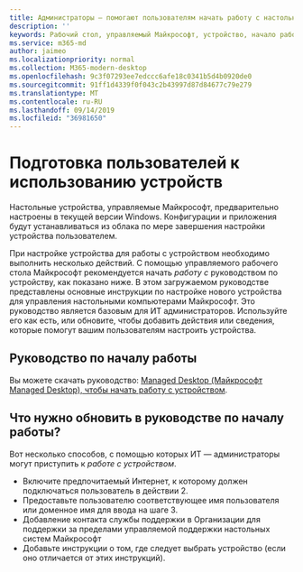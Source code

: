 ```yaml
---
title: Администраторы — помогают пользователям начать работу с настольным устройством, управляемым Майкрософт
description: ''
keywords: Рабочий стол, управляемый Майкрософт, устройство, начало работы, Microsoft 365
ms.service: m365-md
author: jaimeo
ms.localizationpriority: normal
ms.collection: M365-modern-desktop
ms.openlocfilehash: 9c3f07293ee7edccc6afe18c0341b5d4b0920de0
ms.sourcegitcommit: 91ff1d4339f0f043c2b43997d87d84677c79e279
ms.translationtype: MT
ms.contentlocale: ru-RU
ms.lasthandoff: 09/14/2019
ms.locfileid: "36981650"
---
```

# <a name="get-your-users-ready-to-use-devices"></a>Подготовка пользователей к использованию устройств

Настольные устройства, управляемые Майкрософт, предварительно настроены в текущей версии Windows. Конфигурации и приложения будут устанавливаться из облака по мере завершения настройки устройства пользователем. 
 
При настройке устройства для работы с устройством необходимо выполнить несколько действий. С помощью управляемого рабочего стола Майкрософт рекомендуется начать *работу с* руководством по устройству, как показано ниже. В этом загружаемом руководстве представлены основные инструкции по настройке нового устройства для управления настольными компьютерами Майкрософт. Это руководство является базовым для ИТ администраторов. Используйте его как есть, или обновите, чтобы добавить действия или сведения, которые помогут вашим пользователям настроить устройства. 

## <a name="get-started-guide"></a>Руководство по началу работы 
Вы можете скачать руководство: [Managed Desktop (Майкрософт Managed Desktop), чтобы начать работу с устройством](https://www.microsoft.com/en-us/download/details.aspx?id=57918).

## <a name="what-should-i-update-in-the-get-started-guide"></a>Что нужно обновить в руководстве по началу работы?

Вот несколько способов, с помощью которых ИТ — администраторы могут приступить к *работе с устройством*.
- Включите предпочитаемый Интернет, к которому должен подключаться пользователь в действии 2.
- Предоставьте пользователю соответствующее имя пользователя или доменное имя для ввода на шаге 3.
- Добавление контакта службы поддержки в Организации для поддержки за пределами управляемой поддержки настольных систем Майкрософт
- Добавьте инструкции о том, где следует выбрать устройство (если оно отличается от этих инструкций).
